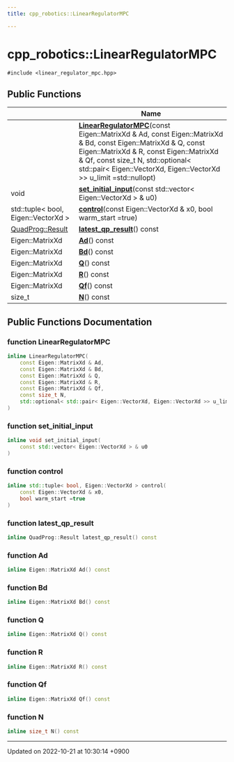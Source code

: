 ```yaml
---
title: cpp_robotics::LinearRegulatorMPC

---
```


# cpp_robotics::LinearRegulatorMPC






`#include <linear_regulator_mpc.hpp>`

## Public Functions

|                | Name           |
| -------------- | -------------- |
| | **[LinearRegulatorMPC](/cpp_robotics/doxybook/Classes/classcpp__robotics_1_1LinearRegulatorMPC/#function-linearregulatormpc)**(const Eigen::MatrixXd & Ad, const Eigen::MatrixXd & Bd, const Eigen::MatrixXd & Q, const Eigen::MatrixXd & R, const Eigen::MatrixXd & Qf, const size_t N, std::optional< std::pair< Eigen::VectorXd, Eigen::VectorXd >> u_limit =std::nullopt) |
| void | **[set_initial_input](/cpp_robotics/doxybook/Classes/classcpp__robotics_1_1LinearRegulatorMPC/#function-set-initial-input)**(const std::vector< Eigen::VectorXd > & u0) |
| std::tuple< bool, Eigen::VectorXd > | **[control](/cpp_robotics/doxybook/Classes/classcpp__robotics_1_1LinearRegulatorMPC/#function-control)**(const Eigen::VectorXd & x0, bool warm_start =true) |
| [QuadProg::Result](/cpp_robotics/doxybook/Classes/structcpp__robotics_1_1QuadProg_1_1Result/) | **[latest_qp_result](/cpp_robotics/doxybook/Classes/classcpp__robotics_1_1LinearRegulatorMPC/#function-latest-qp-result)**() const |
| Eigen::MatrixXd | **[Ad](/cpp_robotics/doxybook/Classes/classcpp__robotics_1_1LinearRegulatorMPC/#function-ad)**() const |
| Eigen::MatrixXd | **[Bd](/cpp_robotics/doxybook/Classes/classcpp__robotics_1_1LinearRegulatorMPC/#function-bd)**() const |
| Eigen::MatrixXd | **[Q](/cpp_robotics/doxybook/Classes/classcpp__robotics_1_1LinearRegulatorMPC/#function-q)**() const |
| Eigen::MatrixXd | **[R](/cpp_robotics/doxybook/Classes/classcpp__robotics_1_1LinearRegulatorMPC/#function-r)**() const |
| Eigen::MatrixXd | **[Qf](/cpp_robotics/doxybook/Classes/classcpp__robotics_1_1LinearRegulatorMPC/#function-qf)**() const |
| size_t | **[N](/cpp_robotics/doxybook/Classes/classcpp__robotics_1_1LinearRegulatorMPC/#function-n)**() const |

## Public Functions Documentation

### function LinearRegulatorMPC

```cpp
inline LinearRegulatorMPC(
    const Eigen::MatrixXd & Ad,
    const Eigen::MatrixXd & Bd,
    const Eigen::MatrixXd & Q,
    const Eigen::MatrixXd & R,
    const Eigen::MatrixXd & Qf,
    const size_t N,
    std::optional< std::pair< Eigen::VectorXd, Eigen::VectorXd >> u_limit =std::nullopt
)
```


### function set_initial_input

```cpp
inline void set_initial_input(
    const std::vector< Eigen::VectorXd > & u0
)
```


### function control

```cpp
inline std::tuple< bool, Eigen::VectorXd > control(
    const Eigen::VectorXd & x0,
    bool warm_start =true
)
```


### function latest_qp_result

```cpp
inline QuadProg::Result latest_qp_result() const
```


### function Ad

```cpp
inline Eigen::MatrixXd Ad() const
```


### function Bd

```cpp
inline Eigen::MatrixXd Bd() const
```


### function Q

```cpp
inline Eigen::MatrixXd Q() const
```


### function R

```cpp
inline Eigen::MatrixXd R() const
```


### function Qf

```cpp
inline Eigen::MatrixXd Qf() const
```


### function N

```cpp
inline size_t N() const
```


-------------------------------

Updated on 2022-10-21 at 10:30:14 +0900